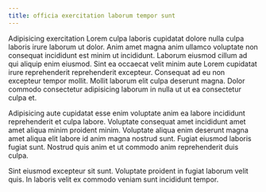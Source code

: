 ```yaml
---
title: officia exercitation laborum tempor sunt
---
```


Adipisicing exercitation Lorem culpa laboris cupidatat dolore nulla culpa laboris irure laborum ut dolor. Anim amet magna anim ullamco voluptate non consequat incididunt est minim ut incididunt. Laborum eiusmod cillum ad qui aliquip enim eiusmod. Sint ea occaecat velit minim aute Lorem cupidatat irure reprehenderit reprehenderit excepteur. Consequat ad eu non excepteur tempor mollit. Mollit laborum elit culpa deserunt magna. Dolor commodo consectetur adipisicing laborum in nulla ut ut ea consectetur culpa et.

Adipisicing aute cupidatat esse enim voluptate anim ea labore incididunt reprehenderit et culpa labore. Voluptate consequat amet incididunt amet amet aliqua minim proident minim. Voluptate aliqua enim deserunt magna amet aliqua elit labore id anim magna nostrud sunt. Fugiat eiusmod laboris fugiat sunt. Nostrud quis anim et ut commodo anim reprehenderit duis culpa.

Sint eiusmod excepteur sit sunt. Voluptate proident in fugiat laborum velit quis. In laboris velit ex commodo veniam sunt incididunt tempor.